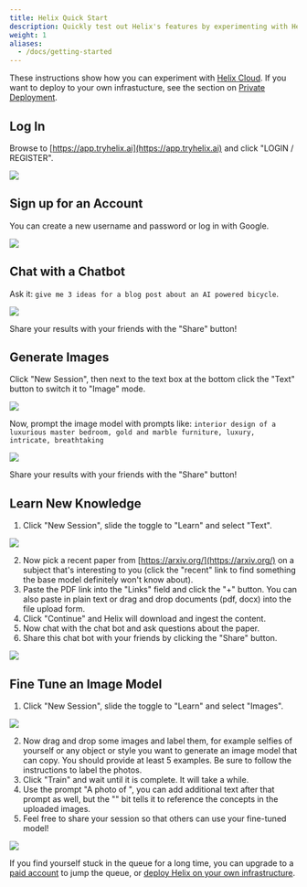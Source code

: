 ```yaml
---
title: Helix Quick Start
description: Quickly test out Helix's features by experimenting with Helix Cloud.
weight: 1
aliases:
  - /docs/getting-started
---
```


These instructions show how you can experiment with [Helix Cloud](https://app.tryhelix.ai/). If you want to deploy to your own infrastucture, see the section on [Private Deployment](/helix/private-deployment/_index.md).

## Log In

Browse to [https://app.tryhelix.ai](https://app.tryhelix.ai) and click "LOGIN / REGISTER".

![](gsg-01.png)

## Sign up for an Account

You can create a new username and password or log in with Google.

![](gsg-02.png)


## Chat with a Chatbot

Ask it: `give me 3 ideas for a blog post about an AI powered bicycle`.

![](gsg-03.png)

Share your results with your friends with the "Share" button!

## Generate Images

Click "New Session", then next to the text box at the bottom click the "Text" button to switch it to "Image" mode.

![](new-image-session.png)

Now, prompt the image model with prompts like: `interior design of a luxurious master bedroom, gold and marble furniture, luxury, intricate, breathtaking`

![](gsg-04.png)

Share your results with your friends with the "Share" button!

## Learn New Knowledge

1. Click "New Session", slide the toggle to "Learn" and select "Text".

![](new-learn-session.png)

2. Now pick a recent paper from [https://arxiv.org/](https://arxiv.org/) on a subject that's interesting to you (click the "recent" link to find something the base model definitely won't know about).
3. Paste the PDF link into the "Links" field and click the "+" button. You can also paste in plain text or drag and drop documents (pdf, docx) into the file upload form.
4. Click "Continue" and Helix will download and ingest the content.
5. Now chat with the chat bot and ask questions about the paper.
6. Share this chat bot with your friends by clicking the "Share" button.

![](gsg-05.png)

## Fine Tune an Image Model

1. Click "New Session", slide the toggle to "Learn" and select "Images".

![](new-learn-image-session.png)

2. Now drag and drop some images and label them, for example selfies of yourself or any object or style you want to generate an image model that can copy. You should provide at least 5 examples. Be sure to follow the instructions to label the photos.
3. Click "Train" and wait until it is complete. It will take a while.
4. Use the prompt "A photo of <s0><s1>", you can add additional text after that prompt as well, but the "<s0><s1>" bit tells it to reference the concepts in the uploaded images.
5. Feel free to share your session so that others can use your fine-tuned model!

![](gsg-06.png)

If you find yourself stuck in the queue for a long time, you can upgrade to a [paid account](https://app.tryhelix.ai/account) to jump the queue, or [deploy Helix on your own infrastructure](/helix/private-deployment/_index.md).
